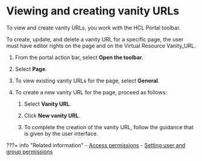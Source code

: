 # Viewing and creating vanity URLs

To view and create vanity URLs, you work with the HCL Portal toolbar.

To create, update, and delete a vanity URL for a specific page, the user must have editor rights on the page and on the Virtual Resource Vanity\_URL.

1.  From the portal action bar, select **Open the toolbar**.

2.  Select **Page**.

3.  To view existing vanity URLs for the page, select **General**.

4.  To create a new vanity URL for the page, proceed as follows:

    1.  Select **Vanity URL**.

    2.  Click **New vanity URL**.

    3.  To complete the creation of the vanity URL, follow the guidance that is given by the user interface.



???+ info "Related information"
    - [Access permissions](../../../deployment/manage/security/people/authorization/controlling_access/resources_roles/sec_acc_rights.md)
    - [Setting user and group permissions](../../../deployment/manage/security/people/authorization/controlling_access/sec_ugpp.md)

